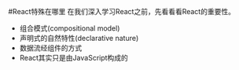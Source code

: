 #React特殊在哪里
在我们深入学习React之前，先看看看React的重要性。
- 组合模式(compositional model)
- 声明式的自然特性(declarative nature)
- 数据流经组件的方式
- React其实只是由JavaScript构成的
